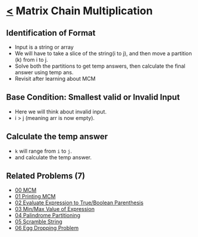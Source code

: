 # [<](../Readme.md) Matrix Chain Multiplication

## Identification of Format
- Input is a string or array
- We will have to take a slice of the string(i to j), and then move a partition (k) from i to j.
- Solve both the partitions to get temp answers, then calculate the final answer using temp ans.
- Revisit after learning about MCM

## Base Condition: Smallest valid or Invalid Input
- Here we will think about invalid input.
- i > j (meaning arr is now empty).

## Calculate the temp answer
- `k` will range from `i` to `j`.
- and calculate the temp answer.

## Related Problems (7)
- [00 MCM](./00-MCM/Readme.md)
- [01 Printing MCM](./Readme.md)
- [02 Evaluate Expression to True/Boolean Parenthesis](./Readme.md)
- [03 Min/Max Value of Expression](./Readme.md)
- [04 Palindrome Partitioning](./Readme.md)
- [05 Scramble String](./Readme.md)
- [06 Egg Dropping Problem](./Readme.md)